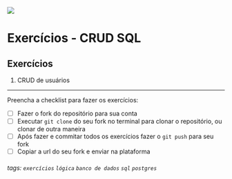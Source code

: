 ![](https://i.imgur.com/xG74tOh.png)

# Exercícios - CRUD SQL

## Exercícios

1. CRUD de usuários

---

Preencha a checklist para fazer os exercícios:

- [ ] Fazer o fork do repositório para sua conta
- [ ] Executar `git clone` do seu fork no terminal para clonar o repositório, ou clonar de outra maneira
- [ ] Após fazer e commitar todos os exercícios fazer o `git push` para seu fork
- [ ] Copiar a url do seu fork e enviar na plataforma

###### tags: `exercícios` `lógica` `banco de dados` `sql` `postgres`
